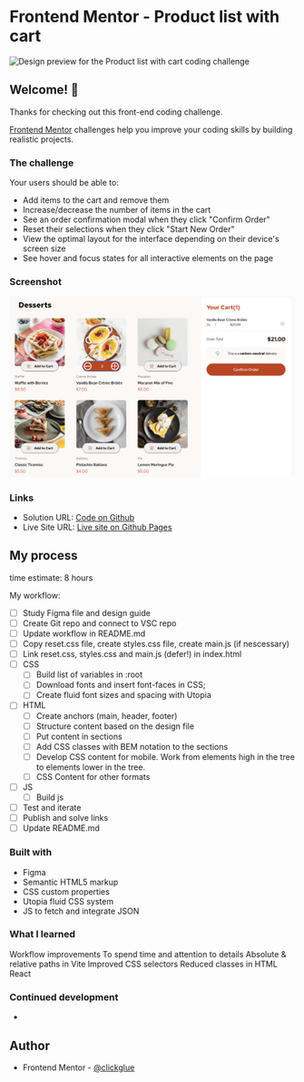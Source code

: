 # Frontend Mentor - Product list with cart

![Design preview for the Product list with cart coding challenge](./preview.jpg)

## Welcome! 👋

Thanks for checking out this front-end coding challenge.

[Frontend Mentor](https://www.frontendmentor.io) challenges help you improve your coding skills by building realistic projects.

### The challenge

Your users should be able to: 

- Add items to the cart and remove them
- Increase/decrease the number of items in the cart
- See an order confirmation modal when they click "Confirm Order"
- Reset their selections when they click "Start New Order"
- View the optimal layout for the interface depending on their device's screen size
- See hover and focus states for all interactive elements on the page

### Screenshot

![Desktop](./Screenshot%202024-10-20%20at%2014.49.55.png)

### Links

- Solution URL: [Code on Github](https://github.com/clickglue/product-list-react)
- Live Site URL: [Live site on Github Pages](https://clickglue.github.io/product-list-react/)

## My process

time estimate: 8 hours

My workflow:

- [ ] Study Figma file and design guide
- [ ] Create Git repo and connect to VSC repo
- [ ] Update workflow in README.md
- [ ] Copy reset.css file, create styles.css file, create main.js (if nescessary)
- [ ] Link reset.css, styles.css and main.js (defer!) in index.html
- [ ] CSS
  - [ ] Build list of variables in :root
  - [ ] Download fonts and insert font-faces in CSS;
  - [ ] Create fluid font sizes and spacing with Utopia
- [ ] HTML
  - [ ] Create anchors (main, header, footer)
  - [ ] Structure content based on the design file
  - [ ] Put content in sections
  - [ ] Add CSS classes with BEM notation to the sections
  - [ ] Develop CSS content for mobile. Work from elements high in the tree to elements lower in the tree.
  - [ ] CSS Content for other formats
- [ ] JS
  - [ ] Build js
- [ ] Test and iterate
- [ ] Publish and solve links
- [ ] Update README.md

### Built with

- Figma
- Semantic HTML5 markup
- CSS custom properties
- Utopia fluid CSS system
- JS to fetch and integrate JSON

### What I learned

Workflow improvements
To spend time and attention to details
Absolute & relative paths in Vite
Improved CSS selectors
Reduced classes in HTML
React

### Continued development

-


## Author

- Frontend Mentor - [@clickglue](https://www.frontendmentor.io/profile/clickglue)

